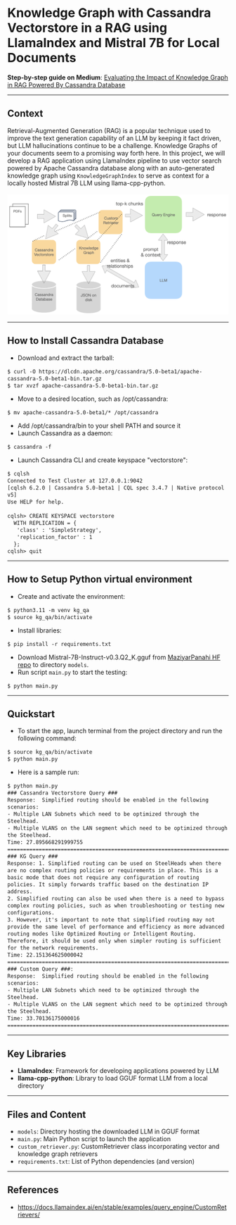 # Knowledge Graph with Cassandra Vectorstore in a RAG using LlamaIndex and Mistral 7B for Local Documents

**Step-by-step guide on Medium**: [Evaluating the Impact of Knowledge Graph in RAG Powered By Cassandra Database](https://medium.com/@heelara/evaluating-the-impact-of-knowledge-graph-in-rag-powered-by-cassandra-database-5f7442b4b355)
___
## Context
Retrieval-Augmented Generation (RAG) is a popular technique used to improve the text generation capability of an LLM by keeping it fact driven, but LLM hallucinations continue to be a challenge. Knowledge Graphs of your documents seem to a promising way forth here.
In this project, we will develop a RAG application using LlamaIndex pipeline to use vector search powered by Apache Cassandra database along with an auto-generated knowledge graph using `KnowledgeGraphIndex` to serve as context for a locally hosted Mistral 7B LLM using llama-cpp-python.
<br><br>
![System Design](/assets/architecture.png)
___
## How to Install Cassandra Database
- Download and extract the tarball:
```
$ curl -O https://dlcdn.apache.org/cassandra/5.0-beta1/apache-cassandra-5.0-beta1-bin.tar.gz
$ tar xvzf apache-cassandra-5.0-beta1-bin.tar.gz
```
- Move to a desired location, such as /opt/cassandra:
```
$ mv apache-cassandra-5.0-beta1/* /opt/cassandra
```
- Add /opt/cassandra/bin to your shell PATH and source it
- Launch Cassandra as a daemon:
```
$ cassandra -f
```
- Launch Cassandra CLI and create keyspace "vectorstore":
```
$ cqlsh
Connected to Test Cluster at 127.0.0.1:9042
[cqlsh 6.2.0 | Cassandra 5.0-beta1 | CQL spec 3.4.7 | Native protocol v5]
Use HELP for help.

cqlsh> CREATE KEYSPACE vectorstore
  WITH REPLICATION = {
   'class' : 'SimpleStrategy',
   'replication_factor' : 1
  };
cqlsh> quit
```

___
## How to Setup Python virtual environment
- Create and activate the environment:
```
$ python3.11 -m venv kg_qa
$ source kg_qa/bin/activate
```
- Install libraries:
```
$ pip install -r requirements.txt
```
- Download Mistral-7B-Instruct-v0.3.Q2_K.gguf from [MaziyarPanahi HF repo](https://huggingface.co/MaziyarPanahi/Mistral-7B-Instruct-v0.3-GGUF) to directory `models`.
- Run script `main.py` to start the testing:
```
$ python main.py
```
___
## Quickstart
- To start the app, launch terminal from the project directory and run the following command:
```
$ source kg_qa/bin/activate
$ python main.py
```
- Here is a sample run:
```
$ python main.py
### Cassandra Vectorstore Query ###
Response:  Simplified routing should be enabled in the following scenarios:
- Multiple LAN Subnets which need to be optimized through the Steelhead.
- Multiple VLANS on the LAN segment which need to be optimized through the Steelhead.
Time: 27.895668291999755
================================================================================
### KG Query ###
Response: 1. Simplified routing can be used on SteelHeads when there are no complex routing policies or requirements in place. This is a basic mode that does not require any configuration of routing policies. It simply forwards traffic based on the destination IP address.
2. Simplified routing can also be used when there is a need to bypass complex routing policies, such as when troubleshooting or testing new configurations.
3. However, it's important to note that simplified routing may not provide the same level of performance and efficiency as more advanced routing modes like Optimized Routing or Intelligent Routing. Therefore, it should be used only when simpler routing is sufficient for the network requirements.
Time: 22.151364625000042
================================================================================
### Custom Query ###:
Response:  Simplified routing should be enabled in the following scenarios:
- Multiple LAN Subnets which need to be optimized through the Steelhead.
- Multiple VLANS on the LAN segment which need to be optimized through the Steelhead.
Time: 33.70136175000016
================================================================================
```
___
## Key Libraries
- **LlamaIndex**: Framework for developing applications powered by LLM
- **llama-cpp-python**: Library to load GGUF format LLM from a local directory

___
## Files and Content
- `models`: Directory hosting the downloaded LLM in GGUF format
- `main.py`: Main Python script to launch the application
- `custom_retriever.py`: CustomRetriever class incorporating vector and knowledge graph retrievers
- `requirements.txt`: List of Python dependencies (and version)
___

## References
- https://docs.llamaindex.ai/en/stable/examples/query_engine/CustomRetrievers/
